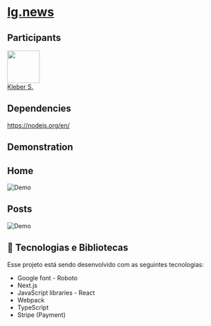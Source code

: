 # [Ig.news](http://localhost:3000)

## **Participants**

[<img src="https://avatars0.githubusercontent.com/u/15957216?s=460&v=4" width="75px;"/>](https://github.com/DevKleber) <br />
[Kleber S.](https://github.com/DevKleber)

## **Dependencies**

https://nodejs.org/en/


## **Demonstration**

## **Home**
![Demo](https://i.imgur.com/MIVZgZh.png)
## **Posts**
![Demo](https://i.imgur.com/AIBI4qH.png)



## 🚀 Tecnologias e Bibliotecas

Esse projeto está sendo desenvolvido com as seguintes tecnologias:

- Google font - Roboto
- Next.js
- JavaScript libraries - React
- Webpack
- TypeScript
- Stripe (Payment)

